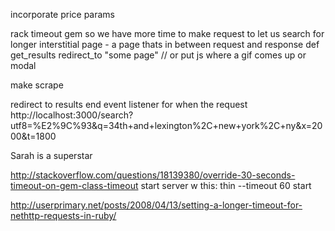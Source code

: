 incorporate price params

rack timeout gem so we have more time to make request to let us search for longer
interstitial page - a page thats in between request and response
def get_results
  redirect_to "some page" // or put js where a gif comes up or modal

  make scrape

  redirect to results
end
event listener for when the request
http://localhost:3000/search?utf8=%E2%9C%93&q=34th+and+lexington%2C+new+york%2C+ny&x=2000&t=1800

Sarah is a superstar




http://stackoverflow.com/questions/18139380/override-30-seconds-timeout-on-gem-class-timeout
start server w this:
thin --timeout 60 start

http://userprimary.net/posts/2008/04/13/setting-a-longer-timeout-for-nethttp-requests-in-ruby/
